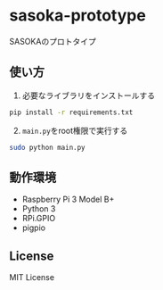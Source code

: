 # sasoka-prototype
SASOKAのプロトタイプ

## 使い方
1. 必要なライブラリをインストールする
```bash
pip install -r requirements.txt
```
2. `main.py`をroot権限で実行する
```bash
sudo python main.py
```

## 動作環境
* Raspberry Pi 3 Model B+
* Python 3
* RPi.GPIO
* pigpio

## License
MIT License
